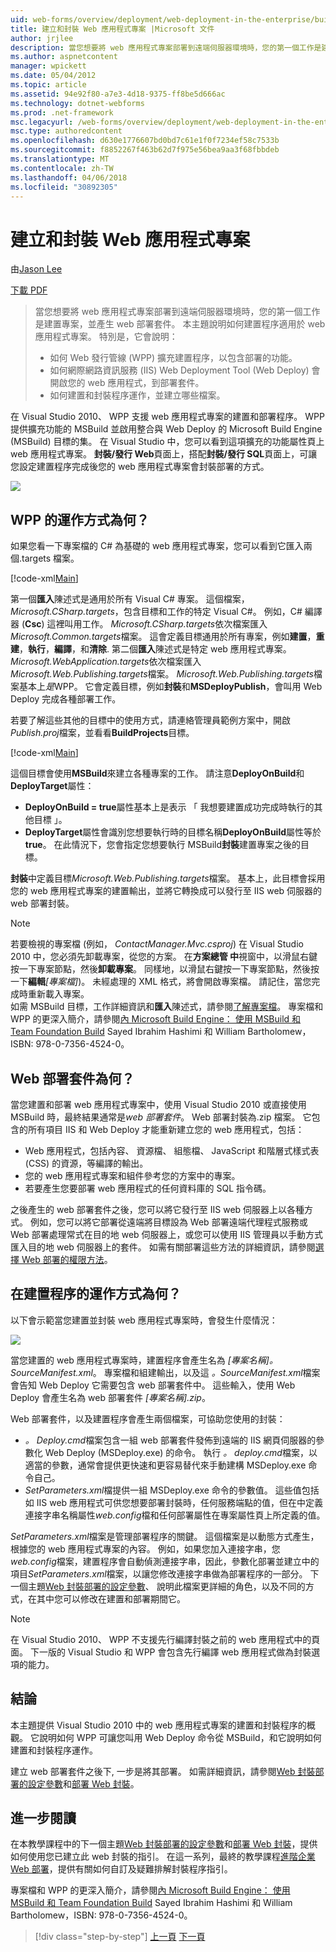 ```yaml
---
uid: web-forms/overview/deployment/web-deployment-in-the-enterprise/building-and-packaging-web-application-projects
title: 建立和封裝 Web 應用程式專案 |Microsoft 文件
author: jrjlee
description: 當您想要將 web 應用程式專案部署到遠端伺服器環境時，您的第一個工作是建置專案，並產生 web 部署 packa...
ms.author: aspnetcontent
manager: wpickett
ms.date: 05/04/2012
ms.topic: article
ms.assetid: 94e92f80-a7e3-4d18-9375-ff8be5d666ac
ms.technology: dotnet-webforms
ms.prod: .net-framework
msc.legacyurl: /web-forms/overview/deployment/web-deployment-in-the-enterprise/building-and-packaging-web-application-projects
msc.type: authoredcontent
ms.openlocfilehash: d630e1776607bd0bd7c61e1f0f7234ef58c7533b
ms.sourcegitcommit: f8852267f463b62d7f975e56bea9aa3f68fbbdeb
ms.translationtype: MT
ms.contentlocale: zh-TW
ms.lasthandoff: 04/06/2018
ms.locfileid: "30892305"
---
```

<a name="building-and-packaging-web-application-projects"></a>建立和封裝 Web 應用程式專案
====================
由[Jason Lee](https://github.com/jrjlee)

[下載 PDF](https://msdnshared.blob.core.windows.net/media/MSDNBlogsFS/prod.evol.blogs.msdn.com/CommunityServer.Blogs.Components.WeblogFiles/00/00/00/63/56/8130.DeployingWebAppsInEnterpriseScenarios.pdf)

> 當您想要將 web 應用程式專案部署到遠端伺服器環境時，您的第一個工作是建置專案，並產生 web 部署套件。 本主題說明如何建置程序適用於 web 應用程式專案。 特別是，它會說明：
> 
> - 如何 Web 發行管線 (WPP) 擴充建置程序，以包含部署的功能。
> - 如何網際網路資訊服務 (IIS) Web Deployment Tool (Web Deploy) 會開啟您的 web 應用程式，到部署套件。
> - 如何建置和封裝程序運作，並建立哪些檔案。


在 Visual Studio 2010、 WPP 支援 web 應用程式專案的建置和部署程序。 WPP 提供擴充功能的 MSBuild 並啟用整合與 Web Deploy 的 Microsoft Build Engine (MSBuild) 目標的集。 在 Visual Studio 中，您可以看到這項擴充的功能屬性頁上 web 應用程式專案。 **封裝/發行 Web**頁面上，搭配**封裝/發行 SQL**頁面上，可讓您設定建置程序完成後您的 web 應用程式專案會封裝部署的方式。

![](building-and-packaging-web-application-projects/_static/image1.png)

## <a name="how-does-the-wpp-work"></a>WPP 的運作方式為何？

如果您看一下專案檔的 C# 為基礎的 web 應用程式專案，您可以看到它匯入兩個.targets 檔案。


[!code-xml[Main](building-and-packaging-web-application-projects/samples/sample1.xml)]


第一個**匯入**陳述式是通用於所有 Visual C# 專案。 這個檔案， *Microsoft.CSharp.targets*，包含目標和工作的特定 Visual C#。 例如，C# 編譯器 (**Csc**) 這裡叫用工作。 *Microsoft.CSharp.targets*依次檔案匯入*Microsoft.Common.targets*檔案。 這會定義目標通用於所有專案，例如**建置**，**重建**，**執行**，**編譯**，和**清除**. 第二個**匯入**陳述式是特定 web 應用程式專案。 *Microsoft.WebApplication.targets*依次檔案匯入*Microsoft.Web.Publishing.targets*檔案。 *Microsoft.Web.Publishing.targets*檔案基本上*是*WPP。 它會定義目標，例如**封裝**和**MSDeployPublish**，會叫用 Web Deploy 完成各種部署工作。

若要了解這些其他的目標中的使用方式，請連絡管理員範例方案中，開啟*Publish.proj*檔案，並看看**BuildProjects**目標。


[!code-xml[Main](building-and-packaging-web-application-projects/samples/sample2.xml)]


這個目標會使用**MSBuild**來建立各種專案的工作。 請注意**DeployOnBuild**和**DeployTarget**屬性：

- **DeployOnBuild = true**屬性基本上是表示 「 我想要建置成功完成時執行的其他目標 」。
- **DeployTarget**屬性會識別您想要執行時的目標名稱**DeployOnBuild**屬性等於**true**。 在此情況下，您會指定您想要執行 MSBuild**封裝**建置專案之後的目標。

**封裝**中定義目標*Microsoft.Web.Publishing.targets*檔案。 基本上，此目標會採用您的 web 應用程式專案的建置輸出，並將它轉換成可以發行至 IIS web 伺服器的 web 部署封裝。

> [!NOTE]
> 若要檢視的專案檔 (例如， <em>ContactManager.Mvc.csproj</em>) 在 Visual Studio 2010 中，您必須先卸載專案，從您的方案。 在<strong>方案總管 中</strong>視窗中，以滑鼠右鍵按一下專案節點，然後<strong>卸載專案</strong>。 同樣地，以滑鼠右鍵按一下專案節點，然後按一下<strong>編輯</strong><em>[專案檔]</em>)。 未經處理的 XML 格式，將會開啟專案檔。 請記住，當您完成時重新載入專案。  
> 如需 MSBuild 目標，工作詳細資訊和<strong>匯入</strong>陳述式，請參閱[了解專案檔](understanding-the-project-file.md)。 專案檔和 WPP 的更深入簡介，請參閱[內 Microsoft Build Engine： 使用 MSBuild 和 Team Foundation Build](http://amzn.com/0735645248) Sayed Ibrahim Hashimi 和 William Bartholomew，ISBN: 978-0-7356-4524-0。


## <a name="what-is-a-web-deployment-package"></a>Web 部署套件為何？

當您建置和部署 web 應用程式專案中，使用 Visual Studio 2010 或直接使用 MSBuild 時，最終結果通常是*web 部署套件*。 Web 部署封裝為.zip 檔案。 它包含的所有項目 IIS 和 Web Deploy 才能重新建立您的 web 應用程式，包括：

- Web 應用程式，包括內容、 資源檔、 組態檔、 JavaScript 和階層式樣式表 (CSS) 的資源，等編譯的輸出。
- 您的 web 應用程式專案和組件參考您的方案中的專案。
- 若要產生您要部署 web 應用程式的任何資料庫的 SQL 指令碼。

之後產生的 web 部署套件之後，您可以將它發行至 IIS web 伺服器上以各種方式。 例如，您可以將它部署從遠端將目標設為 Web 部署遠端代理程式服務或 Web 部署處理常式在目的地 web 伺服器上，或您可以使用 IIS 管理員以手動方式匯入目的地 web 伺服器上的套件。 如需有關部署這些方法的詳細資訊，請參閱[選擇 Web 部署的權限方法](../configuring-server-environments-for-web-deployment/choosing-the-right-approach-to-web-deployment.md)。

## <a name="how-does-the-build-process-work"></a>在建置程序的運作方式為何？

以下會示範當您建置並封裝 web 應用程式專案時，會發生什麼情況：

![](building-and-packaging-web-application-projects/_static/image2.png)

當您建置的 web 應用程式專案時，建置程序會產生名為 *[專案名稱]。SourceManifest.xml*。 專案檔和組建輸出，以及這 *。SourceManifest.xml*檔案會告知 Web Deploy 它需要包含 web 部署套件中。 這些輸入，使用 Web Deploy 會產生名為 web 部署套件 *[專案名稱].zip*。

Web 部署套件，以及建置程序會產生兩個檔案，可協助您使用的封裝：

- *。 Deploy.cmd*檔案包含一組 web 部署套件發佈到遠端的 IIS 網頁伺服器的參數化 Web Deploy (MSDeploy.exe) 的命令。 執行 *。 deploy.cmd*檔案，以適當的參數，通常會提供更快速和更容易替代來手動建構 MSDeploy.exe 命令自己。
- *SetParameters.xml*檔提供一組 MSDeploy.exe 命令的參數值。 這些值包括如 IIS web 應用程式可供您想要部署封裝時，任何服務端點的值，但在中定義連接字串名稱屬性*web.config*檔和任何部署屬性在專案屬性頁上所定義的值。

*SetParameters.xml*檔案是管理部署程序的關鍵。 這個檔案是以動態方式產生，根據您的 web 應用程式專案的內容。 例如，如果您加入連接字串，您*web.config*檔案，建置程序會自動偵測連接字串，因此，參數化部署並建立中的項目*SetParameters.xml*檔案，以讓您修改連接字串做為部署程序的一部分。 下一個主題[Web 封裝部署的設定參數](configuring-parameters-for-web-package-deployment.md)、 說明此檔案更詳細的角色，以及不同的方式，在其中您可以修改在建置和部署期間它。

> [!NOTE]
> 在 Visual Studio 2010、 WPP 不支援先行編譯封裝之前的 web 應用程式中的頁面。 下一版的 Visual Studio 和 WPP 會包含先行編譯 web 應用程式做為封裝選項的能力。


## <a name="conclusion"></a>結論

本主題提供 Visual Studio 2010 中的 web 應用程式專案的建置和封裝程序的概觀。 它說明如何 WPP 可讓您叫用 Web Deploy 命令從 MSBuild，和它說明如何建置和封裝程序運作。

建立 web 部署套件之後下, 一步是將其部署。 如需詳細資訊，請參閱[Web 封裝部署的設定參數](configuring-parameters-for-web-package-deployment.md)和[部署 Web 封裝](deploying-web-packages.md)。

## <a name="further-reading"></a>進一步閱讀

在本教學課程中的下一個主題[Web 封裝部署的設定參數](configuring-parameters-for-web-package-deployment.md)和[部署 Web 封裝](deploying-web-packages.md)，提供如何使用您已建立此 web 封裝的指引。 在這一系列，最終的教學課程[進階企業 Web 部署](../advanced-enterprise-web-deployment/advanced-enterprise-web-deployment.md)，提供有關如何自訂及疑難排解封裝程序指引。

專案檔和 WPP 的更深入簡介，請參閱[內 Microsoft Build Engine： 使用 MSBuild 和 Team Foundation Build](http://amzn.com/0735645248) Sayed Ibrahim Hashimi 和 William Bartholomew，ISBN: 978-0-7356-4524-0。

> [!div class="step-by-step"]
> [上一頁](understanding-the-build-process.md)
> [下一頁](configuring-parameters-for-web-package-deployment.md)

